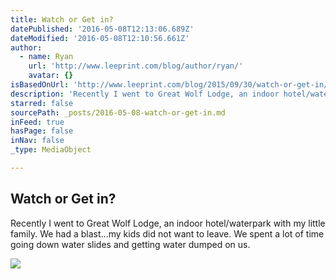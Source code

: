 ```yaml
---
title: Watch or Get in?
datePublished: '2016-05-08T12:13:06.689Z'
dateModified: '2016-05-08T12:10:56.661Z'
author:
  - name: Ryan
    url: 'http://www.leeprint.com/blog/author/ryan/'
    avatar: {}
isBasedOnUrl: 'http://www.leeprint.com/blog/2015/09/30/watch-or-get-in/'
description: 'Recently I went to Great Wolf Lodge, an indoor hotel/waterpark with my little family. We had a blast...my kids did not want to leave. We spent a lot of time going down water slides and getting water dumped on us.'
starred: false
sourcePath: _posts/2016-05-08-watch-or-get-in.md
inFeed: true
hasPage: false
inNav: false
_type: MediaObject

---
```

<article style=""><h1>Watch or Get in?</h1><p>Recently I went to Great Wolf Lodge, an indoor hotel/waterpark with my little family. We had a blast...my kids did not want to leave. We spent a lot of time going down water slides and getting water dumped on us.</p><img src="http://www.leeprint.com/blog/wp-content/uploads/2014/05/405804_3154401861048_966606684_n-e1401202998413-150x150.jpg" /></article>